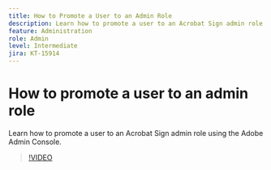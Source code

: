 ```yaml
---
title: How to Promote a User to an Admin Role
description: Learn how to promote a user to an Acrobat Sign admin role using the Admin Console
feature: Administration
role: Admin
level: Intermediate
jira: KT-15914
---
```

# How to promote a user to an admin role

Learn how to promote a user to an Acrobat Sign admin role using the Adobe Admin Console.

>[!VIDEO](https://video.tv.adobe.com/v/3433447?quality=12&learn=on&hidetitle=true)
